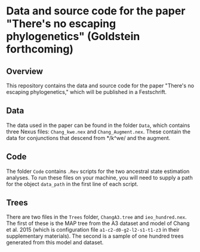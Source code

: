 # Data and source code for the paper "There's no escaping phylogenetics" (Goldstein forthcoming)


## Overview

This repository contains the data and source code for the paper "There's no escaping phylogenetics," which will be published in a Festschrift.

## Data

The data used in the paper can be found in the folder `Data`, which contains three Nexus files: `Chang_kwe.nex` and `Chang_Augment.nex`. These contain the data for conjunctions that descend from \*/k^we/ and the augment.

## Code

The folder `Code` contains `.Rev` scripts for the two ancestral state estimation analyses. To run these files on your machine, you will need to supply a path for the object `data_path` in the first line of each script. 

## Trees

There are two files in the `Trees` folder, `ChangA3.tree` and `ieo_hundred.nex`. The first of these is the MAP tree from the A3 dataset and model of Chang et al. 2015 (which is configuration file `a1-c2-d0-g2-l2-s1-t1-z3` in their supplementary materials). The second is a sample of one hundred trees generated from this model and dataset. 

